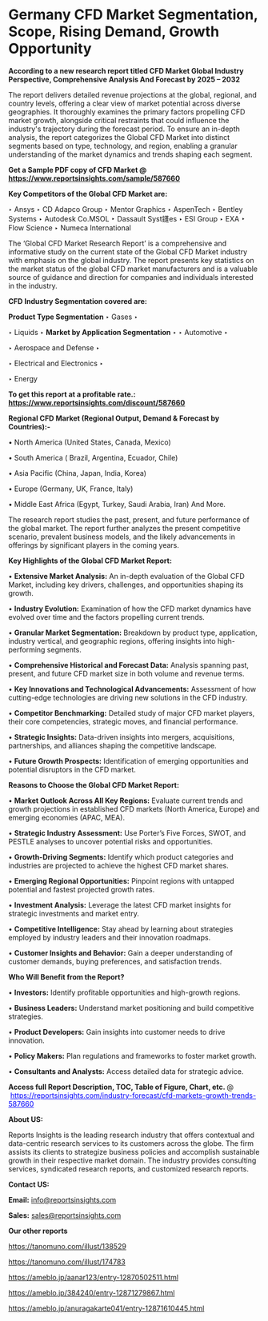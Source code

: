 # Germany CFD Market Segmentation, Scope, Rising Demand, Growth Opportunity 

<strong>According to a new research report titled CFD Market Global Industry Perspective, Comprehensive Analysis And Forecast by 2025 – 2032</strong>

The report delivers detailed revenue projections at the global, regional, and country levels, offering a clear view of market potential across diverse geographies. It thoroughly examines the primary factors propelling CFD market growth, alongside critical restraints that could influence the industry's trajectory during the forecast period. To ensure an in-depth analysis, the report categorizes the Global CFD Market into distinct segments based on type, technology, and region, enabling a granular understanding of the market dynamics and trends shaping each segment.

<strong>Get a Sample PDF copy of CFD Market </strong><strong>@<a href=https://www.reportsinsights.com/sample/587660 style=color:#0000ff;> https://www.reportsinsights.com/sample/587660</a></strong></font>

<strong>Key Competitors of the Global CFD Market are:</strong>

‣ Ansys
‣ CD Adapco Group
‣ Mentor Graphics
‣ AspenTech
‣ Bentley Systems
‣ Autodesk Co.MSOL
‣ Dassault Syst鑝es
‣ ESI Group
‣ EXA
‣ Flow Science
‣ Numeca International

The ‘Global CFD Market Research Report’ is a comprehensive and informative study on the current state of the Global CFD Market industry with emphasis on the global industry. The report presents key statistics on the market status of the global CFD market manufacturers and is a valuable source of guidance and direction for companies and individuals interested in the industry.

<strong>CFD Industry Segmentation covered are:</strong>

<strong>Product Type Segmentation</strong>
‣
Gases
‣ 

‣ Liquids
‣ 
<strong>Market by Application Segmentation</strong>
‣
‣  Automotive
‣ 

‣ Aerospace and Defense
‣ 

‣ Electrical and Electronics
‣ 

‣ Energy

<strong>To get this report at a profitable rate.: <a href=https://www.reportsinsights.com/discount/587660 style=color:#0000ff;>https://www.reportsinsights.com/discount/587660</a></strong></font>

<strong>Regional CFD Market (Regional Output, Demand &amp; Forecast by Countries):-</strong>

• North America (United States, Canada, Mexico)

• South America ( Brazil, Argentina, Ecuador, Chile)

• Asia Pacific (China, Japan, India, Korea)

• Europe (Germany, UK, France, Italy)

• Middle East Africa (Egypt, Turkey, Saudi Arabia, Iran) And More.

The research report studies the past, present, and future performance of the global market. The report further analyzes the present competitive scenario, prevalent business models, and the likely advancements in offerings by significant players in the coming years.

<strong>Key Highlights of the Global CFD Market Report:</strong>

• <strong>Extensive Market Analysis:</strong> An in-depth evaluation of the Global CFD Market, including key drivers, challenges, and opportunities shaping its growth.

• <strong>Industry Evolution:</strong> Examination of how the CFD market dynamics have evolved over time and the factors propelling current trends.

• <strong>Granular Market Segmentation:</strong> Breakdown by product type, application, industry vertical, and geographic regions, offering insights into high-performing segments.

• <strong>Comprehensive Historical and Forecast Data:</strong> Analysis spanning past, present, and future CFD market size in both volume and revenue terms.

• <strong>Key Innovations and Technological Advancements:</strong> Assessment of how cutting-edge technologies are driving new solutions in the CFD industry.

• <strong>Competitor Benchmarking:</strong> Detailed study of major CFD market players, their core competencies, strategic moves, and financial performance.

• <strong>Strategic Insights:</strong> Data-driven insights into mergers, acquisitions, partnerships, and alliances shaping the competitive landscape.

• <strong>Future Growth Prospects:</strong> Identification of emerging opportunities and potential disruptors in the CFD market.

<strong>Reasons to Choose the Global CFD Market Report:</strong>

• <strong>Market Outlook Across All Key Regions:</strong> Evaluate current trends and growth projections in established CFD markets (North America, Europe) and emerging economies (APAC, MEA).

• <strong>Strategic Industry Assessment:</strong> Use Porter’s Five Forces, SWOT, and PESTLE analyses to uncover potential risks and opportunities.

• <strong>Growth-Driving Segments:</strong> Identify which product categories and industries are projected to achieve the highest CFD market shares.

• <strong>Emerging Regional Opportunities:</strong> Pinpoint regions with untapped potential and fastest projected growth rates.

• <strong>Investment Analysis:</strong> Leverage the latest CFD market insights for strategic investments and market entry.

• <strong>Competitive Intelligence:</strong> Stay ahead by learning about strategies employed by industry leaders and their innovation roadmaps.

• <strong>Customer Insights and Behavior:</strong> Gain a deeper understanding of customer demands, buying preferences, and satisfaction trends.

<strong>Who Will Benefit from the Report?</strong>

• <strong>Investors:</strong> Identify profitable opportunities and high-growth regions.

• <strong>Business Leaders:</strong> Understand market positioning and build competitive strategies.

• <strong>Product Developers:</strong> Gain insights into customer needs to drive innovation.

• <strong>Policy Makers:</strong> Plan regulations and frameworks to foster market growth.

• <strong>Consultants and Analysts:</strong> Access detailed data for strategic advice.
</ul>
<strong>Access full Report Description, TOC, Table of Figure, Chart, etc. </strong>@  <a href=https://reportsinsights.com/industry-forecast/cfd-markets-growth-trends-587660 style=color:#0000ff;>https://reportsinsights.com/industry-forecast/cfd-markets-growth-trends-587660</a></font>

<strong><strong>About US</strong>:</strong>

Reports Insights is the leading research industry that offers contextual and data-centric research services to its customers across the globe. The firm assists its clients to strategize business policies and accomplish sustainable growth in their respective market domain. The industry provides consulting services, syndicated research reports, and customized research reports.

<strong>Contact US:</strong>

<p class=""""><b>Email:</b> <a href=mailto:info@reportsinsights.com>info@reportsinsights.com</a></p>
<p class=""""><b>Sales:</b> <a href=mailto:sales@reportsinsights.com>sales@reportsinsights.com</a></p>

<strong>Our other reports</strong>

<a href=https://tanomuno.com/illust/138529>https://tanomuno.com/illust/138529</a>

<a href=https://tanomuno.com/illust/174783>https://tanomuno.com/illust/174783</a>

<a href=https://ameblo.jp/aanar123/entry-12870502511.html>https://ameblo.jp/aanar123/entry-12870502511.html</a>

<a href=https://ameblo.jp/384240/entry-12871279867.html>https://ameblo.jp/384240/entry-12871279867.html</a>

<a href=https://ameblo.jp/anuragakarte041/entry-12871610445.html>https://ameblo.jp/anuragakarte041/entry-12871610445.html</a>
